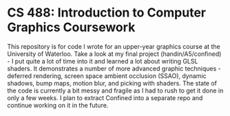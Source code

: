 CS 488: Introduction to Computer Graphics Coursework
====================================================

This repository is for code I wrote for an upper-year graphics course at the University of Waterloo.
Take a look at my final project (handin/A5/confined) - I put quite a lot of time into it and learned a lot about writing GLSL shaders. It demonstrates a number of more advanced graphic techniques - deferred rendering, screen space ambient occlusion (SSAO), dynamic shadows, bump maps, motion blur, and picking with shaders.
The state of the code is currently a bit messy and fragile as I had to rush to get it done in only a few weeks. I plan to extract Confined into a separate repo and continue working on it in the future.

